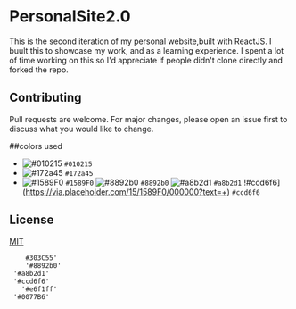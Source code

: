 # PersonalSite2.0 

This is the second iteration of my personal website,built with ReactJS. I buult this to showcase my work, and as a learning experience. I spent a lot of time working on this so I'd appreciate if people didn't clone directly and forked the repo. 


## Contributing
Pull requests are welcome. For major changes, please open an issue first to discuss what you would like to change.



##colors used
- ![#010215](https://via.placeholder.com/15/f03c15/000000?text=+) `#010215`
- ![#172a45](https://via.placeholder.com/15/c5f015/000000?text=+) `#172a45`
- ![#1589F0](https://via.placeholder.com/15/1589F0/000000?text=+) `#1589F0`
 ![#8892b0](https://via.placeholder.com/15/1589F0/000000?text=+)  `#8892b0`
 ![#a8b2d1](https://via.placeholder.com/15/1589F0/000000?text=+) `#a8b2d1`
  !#ccd6f6](https://via.placeholder.com/15/1589F0/000000?text=+) `#ccd6f6`
 
## License
[MIT](https://choosealicense.com/licenses/mit/)









        #303C55'
        '#8892b0'
     '#a8b2d1'
     '#ccd6f6'
       '#e6f1ff'
     '#0077B6'
